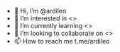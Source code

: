 - 👋 Hi, I’m @ardileo
- 👀 I’m interested in <>
- 🌱 I’m currently learning <>
- 💞️ I’m looking to collaborate on <>
- 📫 How to reach me t.me/ardileo

<!---
ardileo/ardileo is a ✨ special ✨ repository because its `README.md` (this file) appears on your GitHub profile.
You can click the Preview link to take a look at your changes.
--->
